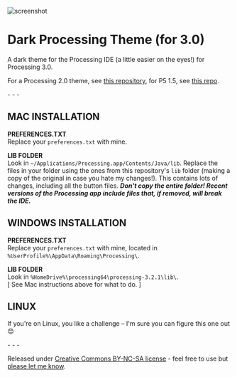 ![screenshot](https://raw.github.com/jeffThompson/DarkProcessingTheme_3.0/master/screenshot.png)

Dark Processing Theme (for 3.0)
===================

A dark theme for the Processing IDE (a little easier on the eyes!) for Processing 3.0.

For a Processing 2.0 theme, see [this repository](https://github.com/jeffThompson/DarkProcessingTheme_2.0), for P5 1.5, see [this repo](https://github.com/jeffThompson/DarkProcessingTheme).

\- \- \-

## MAC INSTALLATION  
**PREFERENCES.TXT**  
Replace your `preferences.txt` with mine.

**LIB FOLDER**  
Look in `~/Applications/Processing.app/Contents/Java/lib`.
Replace the files in your folder using the ones from this repository's `lib` folder (making a copy of the original in case you hate my changes!). This contains lots of changes, including all the button files. ***Don't copy the entire folder! Recent versions of the Processing app include files that, if removed, will break the IDE.***

## WINDOWS INSTALLATION  
**PREFERENCES.TXT**  
Replace your `preferences.txt` with mine, located in `%UserProfile%\AppData\Roaming\Processing\`.

**LIB FOLDER**  
Look in `%HomeDrive%\processing64\processing-3.2.1\lib\`.  
[ See Mac instructions above for what to do. ]

## LINUX  
If you're on Linux, you like a challenge – I'm sure you can figure this one out 😊

\- \- \-

Released under [Creative Commons BY-NC-SA license](http://creativecommons.org/licenses/by-nc-sa/3.0/) - feel free to use but [please let me know](http://www.jeffreythompson.org).
